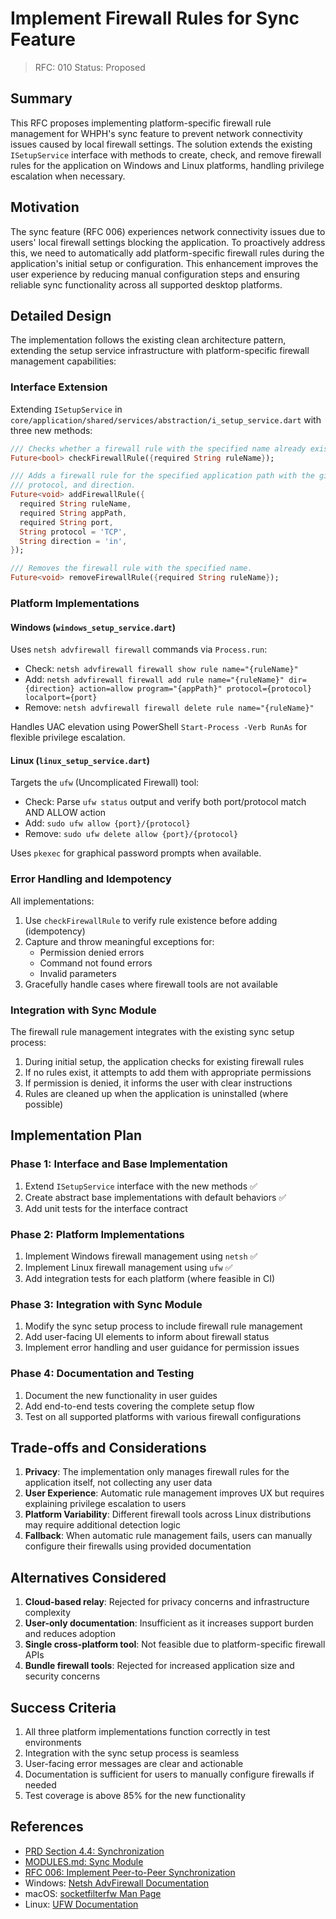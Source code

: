 # Implement Firewall Rules for Sync Feature

> RFC: 010
> Status: Proposed

## Summary

This RFC proposes implementing platform-specific firewall rule management for WHPH's sync feature to prevent network connectivity issues caused by local firewall settings. The solution extends the existing `ISetupService` interface with methods to create, check, and remove firewall rules for the application on Windows and Linux platforms, handling privilege escalation when necessary.

## Motivation

The sync feature (RFC 006) experiences network connectivity issues due to users' local firewall settings blocking the application. To proactively address this, we need to automatically add platform-specific firewall rules during the application's initial setup or configuration. This enhancement improves the user experience by reducing manual configuration steps and ensuring reliable sync functionality across all supported desktop platforms.

## Detailed Design

The implementation follows the existing clean architecture pattern, extending the setup service infrastructure with platform-specific firewall management capabilities:

### Interface Extension

Extending `ISetupService` in `core/application/shared/services/abstraction/i_setup_service.dart` with three new methods:

```dart
/// Checks whether a firewall rule with the specified name already exists.
Future<bool> checkFirewallRule({required String ruleName});

/// Adds a firewall rule for the specified application path with the given port, 
/// protocol, and direction.
Future<void> addFirewallRule({
  required String ruleName,
  required String appPath,
  required String port,
  String protocol = 'TCP',
  String direction = 'in',
});

/// Removes the firewall rule with the specified name.
Future<void> removeFirewallRule({required String ruleName});
```

### Platform Implementations

#### Windows (`windows_setup_service.dart`)

Uses `netsh advfirewall firewall` commands via `Process.run`:
- Check: `netsh advfirewall firewall show rule name="{ruleName}"`
- Add: `netsh advfirewall firewall add rule name="{ruleName}" dir={direction} action=allow program="{appPath}" protocol={protocol} localport={port}`
- Remove: `netsh advfirewall firewall delete rule name="{ruleName}"`

Handles UAC elevation using PowerShell `Start-Process -Verb RunAs` for flexible privilege escalation.

#### Linux (`linux_setup_service.dart`)

Targets the `ufw` (Uncomplicated Firewall) tool:
- Check: Parse `ufw status` output and verify both port/protocol match AND ALLOW action
- Add: `sudo ufw allow {port}/{protocol}`
- Remove: `sudo ufw delete allow {port}/{protocol}`

Uses `pkexec` for graphical password prompts when available.

### Error Handling and Idempotency

All implementations:
1. Use `checkFirewallRule` to verify rule existence before adding (idempotency)
2. Capture and throw meaningful exceptions for:
   - Permission denied errors
   - Command not found errors
   - Invalid parameters
3. Gracefully handle cases where firewall tools are not available

### Integration with Sync Module

The firewall rule management integrates with the existing sync setup process:
1. During initial setup, the application checks for existing firewall rules
2. If no rules exist, it attempts to add them with appropriate permissions
3. If permission is denied, it informs the user with clear instructions
4. Rules are cleaned up when the application is uninstalled (where possible)

## Implementation Plan

### Phase 1: Interface and Base Implementation

1. Extend `ISetupService` interface with the new methods ✅
2. Create abstract base implementations with default behaviors ✅
3. Add unit tests for the interface contract

### Phase 2: Platform Implementations

1. Implement Windows firewall management using `netsh` ✅
2. Implement Linux firewall management using `ufw` ✅
3. Add integration tests for each platform (where feasible in CI)

### Phase 3: Integration with Sync Module

1. Modify the sync setup process to include firewall rule management
2. Add user-facing UI elements to inform about firewall status
3. Implement error handling and user guidance for permission issues

### Phase 4: Documentation and Testing

1. Document the new functionality in user guides
2. Add end-to-end tests covering the complete setup flow
3. Test on all supported platforms with various firewall configurations

## Trade-offs and Considerations

1. **Privacy**: The implementation only manages firewall rules for the application itself, not collecting any user data
2. **User Experience**: Automatic rule management improves UX but requires explaining privilege escalation to users
3. **Platform Variability**: Different firewall tools across Linux distributions may require additional detection logic
4. **Fallback**: When automatic rule management fails, users can manually configure their firewalls using provided documentation

## Alternatives Considered

1. **Cloud-based relay**: Rejected for privacy concerns and infrastructure complexity
2. **User-only documentation**: Insufficient as it increases support burden and reduces adoption
3. **Single cross-platform tool**: Not feasible due to platform-specific firewall APIs
4. **Bundle firewall tools**: Rejected for increased application size and security concerns

## Success Criteria

1. All three platform implementations function correctly in test environments
2. Integration with the sync setup process is seamless
3. User-facing error messages are clear and actionable
4. Documentation is sufficient for users to manually configure firewalls if needed
5. Test coverage is above 85% for the new functionality

## References

- [PRD Section 4.4: Synchronization](https://github.com/ahmet-cetinkaya/whph/blob/main/docs/PRD.md#L165-L173)
- [MODULES.md: Sync Module](https://github.com/ahmet-cetinkaya/whph/blob/main/docs/MODULES.md#L188-L214)
- [RFC 006: Implement Peer-to-Peer Synchronization](https://github.com/ahmet-cetinkaya/whph/blob/main/docs/RFCs/006_implement-peer-to-peer-synchronization.md)
- Windows: [Netsh AdvFirewall Documentation](https://docs.microsoft.com/en-us/windows-server/networking/technologies/netsh/netsh-contexts)
- macOS: [socketfilterfw Man Page](https://www.manpagez.com/man/8/socketfilterfw/)
- Linux: [UFW Documentation](https://help.ubuntu.com/community/UFW)